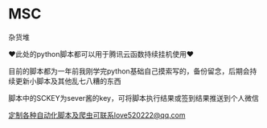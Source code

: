# MSC
杂货堆


❤此处的python脚本都可以用于腾讯云函数持续挂机使用❤

目前的脚本都为一年前我刚学完python基础自己摸索写的，备份留念，后期会持续更新小脚本及其他乱七八糟的东西

脚本中的SCKEY为sever酱的key，可将脚本执行结果或签到结果推送到个人微信





定制各种自动化脚本及爬虫可联系love520222@qq.com

